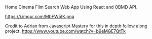 Home Cinema Film Search Web App Using React and OBMD API.

https://i.imgur.com/MbFW5IK.png

Credit to Adrian from Javascript Mastery for this in depth follow along project.
https://www.youtube.com/watch?v=b9eMGE7QtTk
